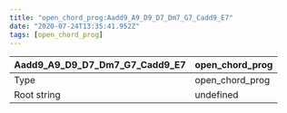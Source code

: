 ```yaml
---
title: "open_chord_prog:Aadd9_A9_D9_D7_Dm7_G7_Cadd9_E7"
date: "2020-07-24T13:35:41.952Z"
tags: [open_chord_prog]
---
```


|Aadd9_A9_D9_D7_Dm7_G7_Cadd9_E7|open_chord_prog|
|---|---|
|Type|open_chord_prog|
|Root string|undefined|

